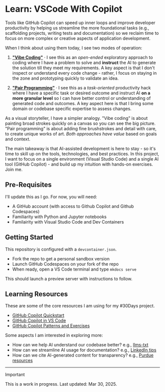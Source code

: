 # Learn: VSCode With Copilot

Tools like GitHub Copilot can speed up inner loops and improve developer productivity by helping us streamline the more foundational tasks (e.g., scaffolding projects, writing tests and documentation) so we reclaim time to focus on more complex or creative aspects of application development.

When I think about using them today, I see two modes of operation:

1. **["Vibe Coding"](https://en.wikipedia.org/wiki/Vibe_coding)** · I see this as an _open-ended_ exploratory approach to coding where I have a problem to solve and **instruct** the AI to generate the solution till they meet my requirements. A key aspect is that I don't inspect or understand every code change - rather, I focus on staying in the zone and prototyping quickly to validate an idea. 

1. **["Pair Programming"](https://learn.microsoft.com/visualstudio/ide/ai-assisted-development-visual-studio?view=vs-2022)** · I see this as a _task-oriented_ productivity hack where I have a specific task or desired outcome and instruct AI **on a more granular level** so I can have better control or understanding of generated code and outcomes. A key aspect here is that I bring some domain or codebase specific expertise to assess changes.

As a visual storyteller, I have a simpler analogy. "Vibe coding" is about painting broad strokes quickly on a canvas so you can see the big picture. "Pair programming" is about adding fine brushstrokes and detail with care, to create unique works of art. _Both approaches have value_ based on goals and context.

The main takeaway is that AI-assisted development is here to stay - so it's time to skill up on the tools, technologies, and best practices. In this project, I want to focus on a single environment (Visual Studio Code) and a single AI tool (GitHub Copilot) - and build up my intuition with hands-on exercises. Join me.

## Pre-Requisites

I'll update this as I go. For now, you will need:

 - A GitHub account (with access to Github Copilot and Github Codespaces)
 - Familiarity with Python and Jupyter notebooks
 - Familairity with Visual Studio Code and Dev Containers


 ## Getting Started

 This repository is configured with a `devcontainer.json`.

 - Fork the repo to get a personal sandbox version
 - Launch GitHub Codespaces on your fork of the repo
 - When ready, open a VS Code terminal and type `mkdocs serve`

This should launch a preview server with instructions to follow.

## Learning Resources

These are some of the core resources I am using for my #30Days project.

- [GitHub Copilot Quickstart](https://docs.github.com/en/copilot/quickstart)
- [GitHub Copilot in VS Code](https://code.visualstudio.com/docs/copilot/overview)
- [GitHub Copilot Patterns and Exercises](https://patterns.hattori.dev/)

Some aspects I am interested in exploring more:

- How can we help AI understand our codebase better? e.g., [llms-txt](https://llmstxt.org/) 
- How can we streamline AI usage for documentation? e.g., [LinkedIn tips](https://www.linkedin.com/advice/3/what-best-ways-organize-technical-documentation-uwuqc) 
- How can we cite AI-generated content for transparency? e.g., [Purdue resources](https://guides.lib.purdue.edu/c.php?g=1371380&p=10135074)

---

> [!IMPORTANT]  
> This is a work in progress. Last updated: Mar 30, 2025.
